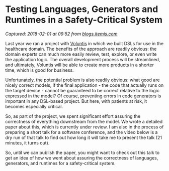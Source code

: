 # Testing Languages, Generators and Runtimes in a Safety-Critical System

_Captured: 2018-02-01 at 09:52 from [blogs.itemis.com](https://blogs.itemis.com/en/testing-languages-generators-and-runtimes-in-a-safety-critical-system?utm_source=hs_email&utm_medium=email&utm_content=60339995&_hsenc=p2ANqtz-9_sCug88NcG1SXduu9_LNoHNdJUWzVutSPRNbRypPFX5T944qeL14PTg_0IOlaRYN8Sunh6oWsm7nrJe593PClFegjww&_hsmi=60339488)_

Last year we ran a project with [Voluntis](http://www.voluntis.com/) in which we built DSLs for use in the healthcare domain. The benefits of the approach are readily obvious: the domain experts can much more easily review, test, explore, or even write the application logic. The overall development process will be streamlined, and ultimately, Voluntis will be able to create more products in a shorter time, which is good for business.

Unfortunately, the potential problem is also readily obvious: what good are nicely correct models, if the final application - the code that actually runs on the target device - cannot be guaranteed to be correct relative to the logic expressed in the model? Of course, preventing errors in code generators is important in any DSL-based project. But here, with patients at risk, it becomes especially critical.

So, as part of the project, we spent significant effort assuring the correctness of everything downstream from the model. We wrote a detailed paper about this, which is currently under review. I am also in the process of preparing a short talk for a software conference, and the video below is a dry run of that talk to find out how long it will take me to present the talk (21 minutes, it turns out).

So, until we can publish the paper, you might want to check out this talk to get an idea of how we went about assuring the correctness of languages, generators, and runtimes for a safety-critical system.
